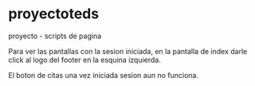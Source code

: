 # proyectoteds

proyecto - scripts de pagina

Para ver las pantallas con la sesion iniciada, en la pantalla de index darle click al logo del footer en la esquina izquierda.

El boton de citas una vez iniciada sesion aun no funciona.
